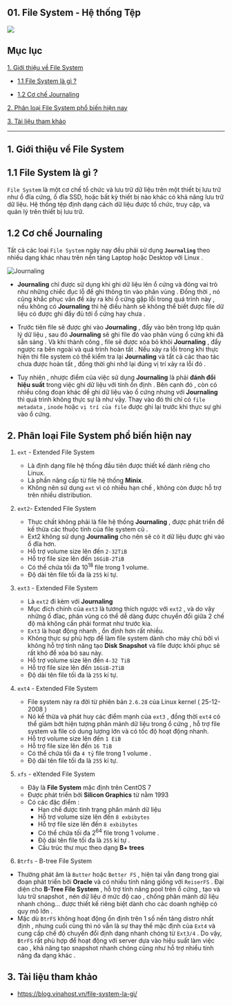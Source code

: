 ## 01. File System - Hệ thống Tệp

<img src="https://www.interviewbit.com/blog/wp-content/uploads/2021/10/File-System.png">

## Mục lục

[1. Giới thiệu về File System](#1-gioi-thieu-ve-file-system)

- [1.1 File System là gì ?](#1.1-file-system-la-gi)

- [1.2 Cơ chế Journaling](#1.2-co-che-journaling)

[2. Phân loại File System phổ biến hiện nay](#2-phan-loai-file-system-pho-bien-hien-nay)

[3. Tài liệu tham khảo](#3-tai-lieu-tham-khao)

---

<a name="1-gioi-thieu-ve-file-system"></a>
## 1. Giới thiệu về File System

<a name="1.1-file-system-la-gi"></a>
## 1.1 File System là gì ?

`File System` là một cơ chế tổ chức và lưu trữ dữ liệu trên một thiết bị lưu trữ như ổ đĩa cứng, ổ đĩa SSD, hoặc bất kỳ thiết bị nào khác có khả năng lưu trữ dữ liệu. Hệ thống tệp định dạng cách dữ liệu được tổ chức, truy cập, và quản lý trên thiết bị lưu trữ.

<a name="1.2-co-che-journaling"></a>
## 1.2 Cơ chế Journaling

Tất cả các loại `File System` ngày nay đều phải sử dụng **`Journaling`** theo nhiều dạng khác nhau trên nền tảng Laptop hoặc Desktop với Linux .

![Journaling](https://qph.cf2.quoracdn.net/main-qimg-4a7c958e1c2cf9074aaf0415ad8aafe5)

- **Journaling** chỉ được sử dụng khi ghi dữ liệu lên ổ cứng và đóng vai trò như những chiếc đục lỗ để ghi thông tin vào phân vùng . Đồng thời , nó cũng khắc phục vấn đề xảy ra khi ổ cứng gặp lỗi trong quá trình này , nếu không có **Journaling** thì hệ điều hành sẽ không thể biết được file dữ liệu có được ghi đầy đủ tới ổ cứng hay chưa .

- Trước tiên file sẽ được ghi vào **Journaling** , đẩy vào bên trong lớp quản lý dữ liệu , sau đó **Journaling** sẽ ghi file đó vào phân vùng ổ cứng khi đã sẵn sàng . Và khi thành công , file sẽ được xóa bỏ khỏi **Journaling** , đẩy ngược ra bên ngoài và quá trình hoàn tất . Nếu xảy ra lỗi trong khi thực hiện thì file system có thể kiểm tra lại **Journaling** và tất cả các thao tác chưa được hoàn tất , đồng thời ghi nhớ lại đúng vị trí xảy ra lỗi đó .

- Tuy nhiên , nhược điểm của việc sử dụng **Journaling** là phải **đánh đổi hiệu suất** trong việc ghi dữ liệu với tính ổn định . Bên cạnh đó , còn có nhiều công đoạn khác để ghi dữ liệu vào ổ cứng nhưng với **Journaling** thì quá trình không thực sự là như vậy. Thay vào đó thì chỉ có `file metadata` ,  `inode` hoặc `vị trí của file` được ghi lại trước khi thực sự ghi vào ổ cứng.

<a name="2-phan-loai-file-system-pho-bien-hien-nay"></a>
## 2. Phân loại File System phổ biến hiện nay

1. `ext` - Extended File System

    - Là định dạng file hệ thống đầu tiên được thiết kế dành riêng cho Linux.
    - Là phần nâng cấp từ file hệ thống **Minix**.
    - Không nên sử dụng `ext` vì có nhiều hạn chế , không còn được hỗ trợ trên nhiều distribution.

2. `ext2`- Extended File System

    - Thực chất không phải là file hệ thống **Journaling** , được phát triển để kế thừa các thuộc tính của file system cũ .
    - Ext2 không sử dụng **Journaling** cho nên sẽ có ít dữ liệu được ghi vào ổ đĩa hơn.
    - Hỗ trợ volume size lên đến `2-32TiB`
    - Hỗ trợ file size lên đến `16GiB-2TiB`
    - Có thể chứa tối đa 10<sup>18</sup> file trong 1 volume.
    - Độ dài tên file tối đa là `255` kí tự.

3. `ext3` - Extended File System

    - Là `ext2` đi kèm với **Journaling**
    - Mục đích chính của `ext3` là tương thích ngược với `ext2` , và do vậy những ổ đĩac, phân vùng có thể dễ dàng được chuyển đổi giữa 2 chế độ mà không cần phải format như trước kia.
    - `Ext3` là hoạt động nhanh , ổn định hơn rất nhiều.
    - Không thực sự phù hợp để làm file system dành cho máy chủ bởi vì không hỗ trợ tính năng tạo **Disk Snapshot** và file được khôi phục sẽ rất khó để xóa bỏ sau này.
    - Hỗ trợ volume size lên đến `4-32 TiB`
    - Hỗ trợ file size lên đến `16GiB-2TiB`
    - Độ dài tên file tối đa là `255` kí tự.

4. `ext4` - Extended File System

    - File system này ra đời từ phiên bản `2.6.28` của Linux kernel ( 25-12-2008 )
    - Nó kế thừa và phát huy các điểm mạnh của `ext3` , đồng thời `ext4` có thể giảm bớt hiện tượng phân mảnh dữ liệu trong ổ cứng , hỗ trợ file system và file có dung lượng lớn và có tốc độ hoạt động nhanh.
    - Hỗ trợ volume size lên đến `1 EiB`
    - Hỗ trợ file size lên đến `16 TiB`
    - Có thể chứa tối đa `4 tỷ` file trong 1 volume .
    - Độ dài tên file tối đa là `255` kí tự.

5. `xfs` - eXtended File System

    - Đây là **File System** mặc định trên CentOS 7
    - Được phát triển bởi **Silicon Graphics** từ nằm 1993
    - Có các đặc điểm :
        - Hạn chế được tình trạng phân mảnh dữ liệu
        - Hỗ trợ volume size lên đến `8 exbibytes`
        - Hỗ trợ file size lên đến `8 exbibytes`
        - Có thể chứa tối đa 2<sup>64</sup> file trong 1 volume .
        - Độ dài tên file tối đa là `255` kí tự .
        - Cấu trúc thư mục theo dạng **B+ trees**
     
7. `Btrfs` - B-tree File System

- Thường phát âm là `Butter` hoặc `Better FS` , hiện tại vẫn đang trong giai đoạn phát triển bởi **Oracle** và có nhiều tính năng giống với `ReiserFS` . Đại diện cho **B-Tree File System** , hỗ trợ tính năng pool trên ổ cứng , tạo và lưu trữ snapshot , nén dữ liệu ở mức độ cao , chống phân mảnh dữ liệu nhanh chóng... được thiết kế riêng biệt dành cho các doanh nghiệp có quy mô lớn .
- Mặc dù `BtrFS` không hoạt động ổn định trên 1 số nền tảng distro nhất định , nhưng cuối cùng thì nó vẫn là sự thay thế mặc định của `Ext4` và cung cấp chế độ chuyển đổi định dạng nhanh chóng từ `Ext3/4` . Do vậy, `BtrFS` rất phù hợp để hoạt động với server dựa vào hiệu suất làm việc cao , khả năng tạo snapshot nhanh chóng cũng như hỗ trợ nhiều tính năng đa dạng khác .

<a name="3-tai-lieu-tham-khao"></a>
## 3. Tài liệu tham khảo

- https://blog.vinahost.vn/file-system-la-gi/